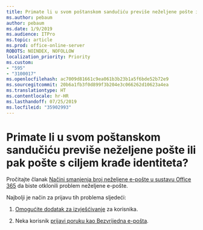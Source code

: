 ```yaml
---
title: Primate li u svom poštanskom sandučiću previše neželjene pošte ili pak pošte s ciljem krađe identiteta?
ms.author: pebaum
author: pebaum
ms.date: 1/9/2019
ms.audience: ITPro
ms.topic: article
ms.prod: office-online-server
ROBOTS: NOINDEX, NOFOLLOW
localization_priority: Priority
ms.custom:
- "595"
- "3100017"
ms.openlocfilehash: ac7009d81661c9ea061b3b23b1a5f6bde52b72e9
ms.sourcegitcommit: 20b6a1fb3f0d899f3b204e3c066262d10623a4ea
ms.translationtype: HT
ms.contentlocale: hr-HR
ms.lasthandoff: 07/25/2019
ms.locfileid: "35902993"
---
```

# <a name="are-you-getting-too-much-spam-or-phish-in-your-mailbox"></a>Primate li u svom poštanskom sandučiću previše neželjene pošte ili pak pošte s ciljem krađe identiteta?

Pročitajte članak [Načini smanjenja broj neželjene e-pošte u sustavu Office 365](https://docs.microsoft.com/office365/securitycompliance/reduce-spam-email) da biste otklonili problem neželjene e-pošte.
  
Najbolji je način za prijavu tih problema sljedeći:
  
1. [Omogućite dodatak za izvješćivanje](https://docs.microsoft.com/office365/securitycompliance/enable-the-report-message-add-in) za korisnika.

2. Neka korisnik [prijavi poruku kao Bezvrijedna e-pošta](https://support.office.com/article/b5caa9f1-cdf3-4443-af8c-ff724ea719d2).
